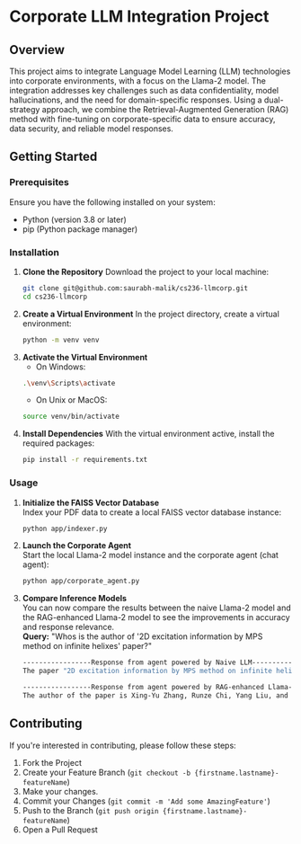 # Corporate LLM Integration Project

## Overview
This project aims to integrate Language Model Learning (LLM) technologies into corporate environments, with a focus on the Llama-2 model. The integration addresses key challenges such as data confidentiality, model hallucinations, and the need for domain-specific responses. Using a dual-strategy approach, we combine the Retrieval-Augmented Generation (RAG) method with fine-tuning on corporate-specific data to ensure accuracy, data security, and reliable model responses.

## Getting Started

### Prerequisites
Ensure you have the following installed on your system:
- Python (version 3.8 or later)
- pip (Python package manager)

### Installation

1. **Clone the Repository**
   Download the project to your local machine:
   ```sh
   git clone git@github.com:saurabh-malik/cs236-llmcorp.git
   cd cs236-llmcorp
2. **Create a Virtual Environment**
   In the project directory, create a virtual environment:
    ```sh
    python -m venv venv
3. **Activate the Virtual Environment**
   - On Windows:
   ```sh
   .\venv\Scripts\activate
   ```
   - On Unix or MacOS:
   ```sh
   source venv/bin/activate
   ```
4. **Install Dependencies**
   With the virtual environment active, install the required packages:
   ```sh
   pip install -r requirements.txt

### Usage
1. **Initialize the FAISS Vector Database**\
   Index your PDF data to create a local FAISS vector database instance:
   ```sh
   python app/indexer.py
2. **Launch the Corporate Agent**\
Start the local Llama-2 model instance and the corporate agent (chat agent):
   ```sh
   python app/corporate_agent.py
3. **Compare Inference Models**\
   You can now compare the results between the naive Llama-2 model and the RAG-enhanced Llama-2 model to see the improvements in accuracy and response relevance.\
   **Query:** "Whos is the author of '2D excitation information by MPS method on infinite helixes' paper?"
   ```sh
   -----------------Response from agent powered by Naive LLM--------------------
   The paper "2D excitation information by MPS method on infinite helixes" was written by Y. C. Kim and S. K. Lee.

   -----------------Response from agent powered by RAG-enhanced Llama-2 model--------------------
   The author of the paper is Xing-Yu Zhang, Runze Chi, Yang Liu, and Lei Wang.

   ```
## Contributing

If you're interested in contributing, please follow these steps:

1. Fork the Project
2. Create your Feature Branch (`git checkout -b {firstname.lastname}-featureName`)
3. Make your changes.
4. Commit your Changes (`git commit -m 'Add some AmazingFeature'`)
5. Push to the Branch (`git push origin {firstname.lastname}-featureName`)
6. Open a Pull Request


